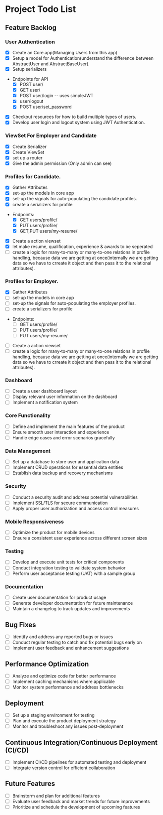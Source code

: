 # Project Todo List

## Feature Backlog

### User Authentication
- [x] Create an Core app(Managing Users from this app)
- [x] Setup a model for Authentication(understand the difference between AbstractUser and AbstractBaseUser).
- [x] Setup serializers
- Endpoints for API
    - [x] POST user/
    - [x] GET user/
    - [x] POST user/login -- uses simpleJWT
    - [x] user/logout
    - [x] POST user/set_password
- [x] Checkout resources for how to build multiple types of users.
- [x] Develop user login and logout system using JWT Authentication.

### ViewSet For Employer and Candidate
- [x] Create Serializer
- [x] Create ViewSet
- [x] set up a router
- [x] Give the admin permission (Only admin can see)

### Profiles for Candidate.
- [x] Gather Attributes
- [x] set-up the models in core app
- [x] set-up the signals for auto-populating the candidate profiles. 
- [x] create a serializers for profile
- Endpoints:
    - [x] GET users/profile/ 
    - [x] PUT users/profile/ 
    - [x] GET,PUT users/my-resume/
- [x] Create a action viewset
- [x] let make resume, qualification, experience & awards to be seperated
- [ ] create a logic for many-to-many or many-to-one relations in profile handling, because data we are getting at once(internally we are getting data so we have to crreate it object and then pass it to the relational attributes).

### Profiles for Employer.
- [x] Gather Attributes
- [ ] set-up the models in core app
- [ ] set-up the signals for auto-populating the employer profiles. 
- [ ] create a serializers for profile
- Endpoints:
    - [ ] GET users/profile/ 
    - [ ] PUT users/profile/ 
    - [ ] PUT users/my-resume/
- [ ] Create a action viewset
- [ ] create a logic for many-to-many or many-to-one relations in profile handling, because data we are getting at once(internally we are getting data so we have to crreate it object and then pass it to the relational attributes).

### Dashboard
- [ ] Create a user dashboard layout
- [ ] Display relevant user information on the dashboard
- [ ] Implement a notification system

### Core Functionality
- [ ] Define and implement the main features of the product
- [ ] Ensure smooth user interaction and experience
- [ ] Handle edge cases and error scenarios gracefully

### Data Management
- [ ] Set up a database to store user and application data
- [ ] Implement CRUD operations for essential data entities
- [ ] Establish data backup and recovery mechanisms

### Security
- [ ] Conduct a security audit and address potential vulnerabilities
- [ ] Implement SSL/TLS for secure communication
- [ ] Apply proper user authorization and access control measures

### Mobile Responsiveness
- [ ] Optimize the product for mobile devices
- [ ] Ensure a consistent user experience across different screen sizes

### Testing
- [ ] Develop and execute unit tests for critical components
- [ ] Conduct integration testing to validate system behavior
- [ ] Perform user acceptance testing (UAT) with a sample group

### Documentation
- [ ] Create user documentation for product usage
- [ ] Generate developer documentation for future maintenance
- [ ] Maintain a changelog to track updates and improvements

## Bug Fixes
- [ ] Identify and address any reported bugs or issues
- [ ] Conduct regular testing to catch and fix potential bugs early on
- [ ] Implement user feedback and enhancement suggestions

## Performance Optimization
- [ ] Analyze and optimize code for better performance
- [ ] Implement caching mechanisms where applicable
- [ ] Monitor system performance and address bottlenecks

## Deployment
- [ ] Set up a staging environment for testing
- [ ] Plan and execute the product deployment strategy
- [ ] Monitor and troubleshoot any issues post-deployment

## Continuous Integration/Continuous Deployment (CI/CD)
- [ ] Implement CI/CD pipelines for automated testing and deployment
- [ ] Integrate version control for efficient collaboration

## Future Features
- [ ] Brainstorm and plan for additional features
- [ ] Evaluate user feedback and market trends for future improvements
- [ ] Prioritize and schedule the development of upcoming features
